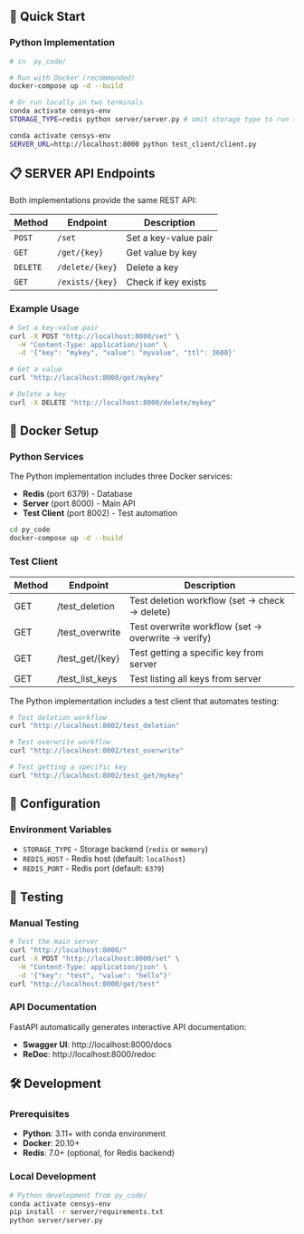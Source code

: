 ## 🚀 Quick Start

### Python Implementation

```bash
# in  py_code/

# Run with Docker (recommended)
docker-compose up -d --build

# Or run locally in two terminals
conda activate censys-env
STORAGE_TYPE=redis python server/server.py # omit storage type to run in memory kv store

conda activate censys-env
SERVER_URL=http://localhost:8000 python test_client/client.py 
```

## 📋 SERVER API Endpoints

Both implementations provide the same REST API:

| Method | Endpoint | Description |
|--------|----------|-------------|
| `POST` | `/set` | Set a key-value pair |
| `GET` | `/get/{key}` | Get value by key |
| `DELETE` | `/delete/{key}` | Delete a key |
| `GET` | `/exists/{key}` | Check if key exists |

### Example Usage

```bash
# Set a key-value pair
curl -X POST "http://localhost:8000/set" \
  -H "Content-Type: application/json" \
  -d '{"key": "mykey", "value": "myvalue", "ttl": 3600}'

# Get a value
curl "http://localhost:8000/get/mykey"

# Delete a key
curl -X DELETE "http://localhost:8000/delete/mykey"
```

## 🐳 Docker Setup

### Python Services

The Python implementation includes three Docker services:

- **Redis** (port 6379) - Database
- **Server** (port 8000) - Main API
- **Test Client** (port 8002) - Test automation

```bash
cd py_code
docker-compose up -d --build
```

### Test Client

| Method |	Endpoint |	Description |
|--------|-----------|--------------|
| GET |	/test_deletion | Test deletion workflow (set → check → delete) |	
| GET	|	/test_overwrite	|	Test overwrite workflow (set → overwrite → verify) |	
| GET	|	/test_get/{key}	|	Test getting a specific key from server |	
| GET	|	/test_list_keys	|	Test listing all keys from server |	

The Python implementation includes a test client that automates testing:

```bash
# Test deletion workflow
curl "http://localhost:8002/test_deletion"

# Test overwrite workflow
curl "http://localhost:8002/test_overwrite"

# Test getting a specific key
curl "http://localhost:8002/test_get/mykey"
```

## 🔧 Configuration

### Environment Variables

- `STORAGE_TYPE` - Storage backend (`redis` or `memory`)
- `REDIS_HOST` - Redis host (default: `localhost`)
- `REDIS_PORT` - Redis port (default: `6379`)


## 🧪 Testing

### Manual Testing

```bash
# Test the main server
curl "http://localhost:8000/"
curl -X POST "http://localhost:8000/set" \
  -H "Content-Type: application/json" \
  -d '{"key": "test", "value": "hello"}'
curl "http://localhost:8000/get/test"
```

### API Documentation

FastAPI automatically generates interactive API documentation:

- **Swagger UI**: http://localhost:8000/docs
- **ReDoc**: http://localhost:8000/redoc

## 🛠️ Development

### Prerequisites

- **Python**: 3.11+ with conda environment
- **Docker**: 20.10+
- **Redis**: 7.0+ (optional, for Redis backend)

### Local Development

```bash
# Python development from py_code/
conda activate censys-env
pip install -r server/requirements.txt
python server/server.py
